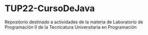 # TUP22-CursoDeJava
Repositorio destinado a actividades de la materia de Laboratorio de Programación II de la Tecnicatura Universitaria en Programación
